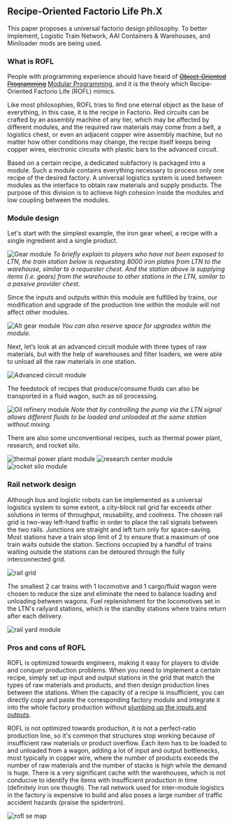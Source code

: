 ## Recipe-Oriented Factorio Life <author>Ph.X</author>

This paper proposes a universal factorio design philosophy. To better implement, Logistic Train Network, AAI Containers & Warehouses, and Miniloader mods are being used.

### What is ROFL

People with programming experience should have heard of ~~[Object-Oriented Programming](https://en.wikipedia.org/wiki/Object-oriented_programming)~~ [Modular Programming](https://en.wikipedia.org/wiki/Modular_programming), and it is the theory which Recipe-Oriented Factorio Life (ROFL) mimics.

Like most philosophies, ROFL tries to find one eternal object as the base of everything, in this case, it is the recipe in Factorio. Red circuits can be crafted by an assembly machine of any tier, which may be affected by different modules, and the required raw materials may come from a belt, a logistics chest, or even an adjacent copper wire assembly machine, but no matter how other conditions may change, the recipe itself keeps being copper wires, electronic circuits with plastic bars to the advanced circuit.

Based on a certain recipe, a dedicated subfactory is packaged into a module. Such a module contains everything necessary to process only one recipe of the desired factory. A universal logistics system is used between modules as the interface to obtain raw materials and supply products. The purpose of this division is to achieve high cohesion inside the modules and low coupling between the modules.

### Module design

Let's start with the simplest example, the iron gear wheel, a recipe with a single ingredient and a single product.

![Gear module](figure/rofl_gear_module.jpg)
_To briefly explain to players who have not been exposed to LTN, the train station below is requesting 8000 iron plates from LTN to the warehouse, similar to a requester chest. And the station above is supplying items (i.e. gears) from the warehouse to other stations in the LTN, similar to a passive provider chest._

Since the inputs and outputs within this module are fulfilled by trains, our modification and upgrade of the production line within the module will not affect other modules.

![Alt gear module](figure/rofl_gear_module_2.jpg)
_You can also reserve space for upgrades within the module._

Next, let‘s look at an advanced circuit module with three types of raw materials, but with the help of warehouses and filter loaders, we were able to unload all the raw materials in one station.

![Advanced circuit module](figure/advanced_circuit_module.jpg)

The feedstock of recipes that produce/consume fluids can also be transported in a fluid wagon, such as oil processing.

![Oil refinery module](figure/oil_refinery_module.jpg)
_Note that by controlling the pump via the LTN signal allows different fluids to be loaded and unloaded at the same station without mixing._

There are also some unconventional recipes, such as thermal power plant, research, and rocket silo.

![thermal power plant module](figure/thermal_power_plant_module.jpg)
![research center module](figure/research_center_module.jpg)
![rocket silo module](figure/rocket_silo_module.jpg)

### Rail network design

Although bus and logistic robots can be implemented as a universal logistics system to some extent, a city-block rail grid far exceeds other solutions in terms of throughput, reusability, and coolness. The chosen rail grid is two-way left-hand traffic in order to place the rail signals between the two rails. Junctions are straight and left turn only for space-saving. Most stations have a train stop limit of 2 to ensure that a maximum of one train waits outside the station. Sections occupied by a handful of trains waiting outside the stations can be detoured through the fully interconnected grid.

![rail grid](figure/rail_grid.jpg)

The smallest 2 car trains with 1 locomotive and 1 cargo/fluid wagon were chosen to reduce the size and eliminate the need to balance loading and unloading between wagons. Fuel replenishment for the locomotives set in the LTN's railyard stations, which is the standby stations where trains return after each delivery.

![rail yard module](figure/rail_yard_module.jpg)

### Pros and cons of ROFL

ROFL is optimized towards engineers, making it easy for players to divide and conquer production problems. When you need to implement a certain recipe, simply set up input and output stations in the grid that match the types of raw materials and products, and then design production lines between the stations. When the capacity of a recipe is insufficient, you can directly copy and paste the corresponding factory module and integrate it into the whole factory production without [plumbing up the inputs and outputs](https://alt-f4.blog/ALTF4-22/#the-goal-of-factorio).

ROFL is not optimized towards production, it is not a perfect-ratio production line, so it's common that structures stop working because of insufficient raw materials or product overflow. Each item has to be loaded to and unloaded from a wagon, adding a lot of input and output bottlenecks, most typically in copper wire, where the number of products exceeds the number of raw materials and the number of stacks is high while the demand is huge. There is a very significant cache with the warehouses, which is not conducive to identify the items with insufficient production in time (definitely iron ore though). The rail network used for inter-module logistics in the factory is expensive to build and also poses a large number of traffic accident hazards (praise the spidertron).

![rofl se map](figure/rofl_se_map.jpg)

[Ph.X]: <> (TODO: add more links)
[Ph.X]: <> (TODO: img edit)